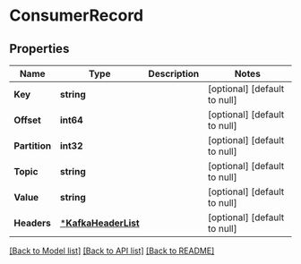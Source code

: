 # ConsumerRecord

## Properties
Name | Type | Description | Notes
------------ | ------------- | ------------- | -------------
**Key** | **string** |  | [optional] [default to null]
**Offset** | **int64** |  | [optional] [default to null]
**Partition** | **int32** |  | [optional] [default to null]
**Topic** | **string** |  | [optional] [default to null]
**Value** | **string** |  | [optional] [default to null]
**Headers** | [***KafkaHeaderList**](KafkaHeaderList.md) |  | [optional] [default to null]

[[Back to Model list]](../README.md#documentation-for-models) [[Back to API list]](../README.md#documentation-for-api-endpoints) [[Back to README]](../README.md)


